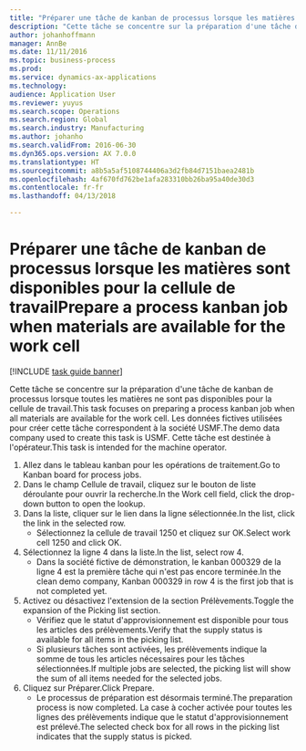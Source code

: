 ```yaml
---
title: "Préparer une tâche de kanban de processus lorsque les matières sont disponibles pour la cellule de travail"
description: "Cette tâche se concentre sur la préparation d'une tâche de kanban de processus lorsque toutes les matières ne sont pas disponibles pour la cellule de travail."
author: johanhoffmann
manager: AnnBe
ms.date: 11/11/2016
ms.topic: business-process
ms.prod: 
ms.service: dynamics-ax-applications
ms.technology: 
audience: Application User
ms.reviewer: yuyus
ms.search.scope: Operations
ms.search.region: Global
ms.search.industry: Manufacturing
ms.author: johanho
ms.search.validFrom: 2016-06-30
ms.dyn365.ops.version: AX 7.0.0
ms.translationtype: HT
ms.sourcegitcommit: a8b5a5af5108744406a3d2fb84d7151baea2481b
ms.openlocfilehash: 4af670fd762be1afa283310bb26ba95a40de30d3
ms.contentlocale: fr-fr
ms.lasthandoff: 04/13/2018

---
```

# <a name="prepare-a-process-kanban-job-when-materials-are-available-for-the-work-cell"></a><span data-ttu-id="9e6bf-103">Préparer une tâche de kanban de processus lorsque les matières sont disponibles pour la cellule de travail</span><span class="sxs-lookup"><span data-stu-id="9e6bf-103">Prepare a process kanban job when materials are available for the work cell</span></span>

[!INCLUDE [task guide banner](../../includes/task-guide-banner.md)]

<span data-ttu-id="9e6bf-104">Cette tâche se concentre sur la préparation d'une tâche de kanban de processus lorsque toutes les matières ne sont pas disponibles pour la cellule de travail.</span><span class="sxs-lookup"><span data-stu-id="9e6bf-104">This task focuses on preparing a process kanban job when all materials are available for the work cell.</span></span> <span data-ttu-id="9e6bf-105">Les données fictives utilisées pour créer cette tâche correspondent à la société USMF.</span><span class="sxs-lookup"><span data-stu-id="9e6bf-105">The demo data company used to create this task is USMF.</span></span> <span data-ttu-id="9e6bf-106">Cette tâche est destinée à l'opérateur.</span><span class="sxs-lookup"><span data-stu-id="9e6bf-106">This task is intended for the machine operator.</span></span>

1. <span data-ttu-id="9e6bf-107">Allez dans le tableau kanban pour les opérations de traitement.</span><span class="sxs-lookup"><span data-stu-id="9e6bf-107">Go to Kanban board for process jobs.</span></span>
2. <span data-ttu-id="9e6bf-108">Dans le champ Cellule de travail, cliquez sur le bouton de liste déroulante pour ouvrir la recherche.</span><span class="sxs-lookup"><span data-stu-id="9e6bf-108">In the Work cell field, click the drop-down button to open the lookup.</span></span>
3. <span data-ttu-id="9e6bf-109">Dans la liste, cliquer sur le lien dans la ligne sélectionnée.</span><span class="sxs-lookup"><span data-stu-id="9e6bf-109">In the list, click the link in the selected row.</span></span>
    * <span data-ttu-id="9e6bf-110">Sélectionnez la cellule de travail 1250 et cliquez sur OK.</span><span class="sxs-lookup"><span data-stu-id="9e6bf-110">Select work cell 1250 and click OK.</span></span>  
4. <span data-ttu-id="9e6bf-111">Sélectionnez la ligne 4 dans la liste.</span><span class="sxs-lookup"><span data-stu-id="9e6bf-111">In the list, select row 4.</span></span>
    * <span data-ttu-id="9e6bf-112">Dans la société fictive de démonstration, le kanban 000329 de la ligne 4 est la première tâche qui n'est pas encore terminée.</span><span class="sxs-lookup"><span data-stu-id="9e6bf-112">In the clean demo company, Kanban 000329 in row 4 is the first job that is not completed yet.</span></span>  
5. <span data-ttu-id="9e6bf-113">Activez ou désactivez l'extension de la section Prélèvements.</span><span class="sxs-lookup"><span data-stu-id="9e6bf-113">Toggle the expansion of the Picking list section.</span></span>
    * <span data-ttu-id="9e6bf-114">Vérifiez que le statut d'approvisionnement est disponible pour tous les articles des prélèvements.</span><span class="sxs-lookup"><span data-stu-id="9e6bf-114">Verify that the supply status is available for all items in the picking list.</span></span>  
    * <span data-ttu-id="9e6bf-115">Si plusieurs tâches sont activées, les prélèvements indique la somme de tous les articles nécessaires pour les tâches sélectionnées.</span><span class="sxs-lookup"><span data-stu-id="9e6bf-115">If multiple jobs are selected, the picking list will show the sum of all items needed for the selected jobs.</span></span>  
6. <span data-ttu-id="9e6bf-116">Cliquez sur Préparer.</span><span class="sxs-lookup"><span data-stu-id="9e6bf-116">Click Prepare.</span></span>
    * <span data-ttu-id="9e6bf-117">Le processus de préparation est désormais terminé.</span><span class="sxs-lookup"><span data-stu-id="9e6bf-117">The preparation process is now completed.</span></span> <span data-ttu-id="9e6bf-118">La case à cocher activée pour toutes les lignes des prélèvements indique que le statut d'approvisionnement est prélevé.</span><span class="sxs-lookup"><span data-stu-id="9e6bf-118">The selected check box for all rows in the picking list indicates that the supply status is picked.</span></span>  

